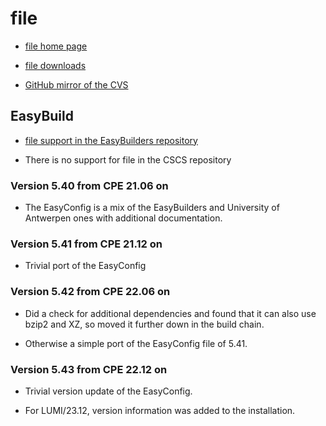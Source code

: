 # file

  * [file home page](http://www.darwinsys.com/file/)

  * [file downloads](https://www.astron.com/pub/file/)

  * [GitHub mirror of the CVS](https://github.com/file/file)


## EasyBuild

  * [file support in the EasyBuilders repository](https://github.com/easybuilders/easybuild-easyconfigs/tree/develop/easybuild/easyconfigs/f/file)

  * There is no support for file in the CSCS repository


### Version 5.40 from CPE 21.06 on

  * The EasyConfig is a mix of the EasyBuilders and University of Antwerpen ones
    with additional documentation.


### Version 5.41 from CPE 21.12 on

  * Trivial port of the EasyConfig


### Version 5.42 from CPE 22.06 on

  * Did a check for additional dependencies and found that it can also use bzip2
    and XZ, so moved it further down in the build chain.

  * Otherwise a simple port of the EasyConfig file of 5.41.

  
### Version 5.43 from CPE 22.12 on

  * Trivial version update of the EasyConfig.

  * For LUMI/23.12, version information was added to the installation.
